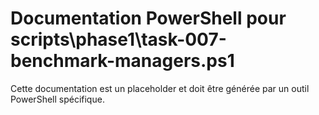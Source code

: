# Documentation PowerShell pour scripts\phase1\task-007-benchmark-managers.ps1

Cette documentation est un placeholder et doit être générée par un outil PowerShell spécifique.
